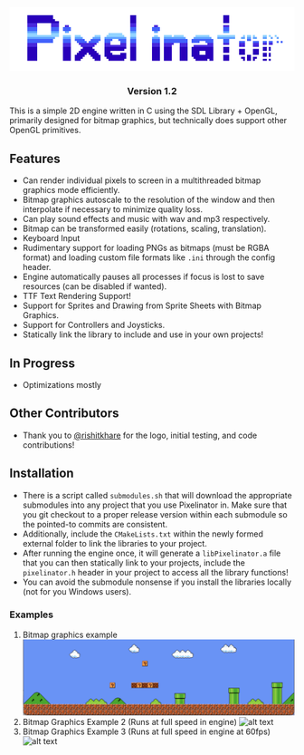 <p align="center">
  <img src="imgs/Pixelinator_logo.png"/>
</p>

<h3 align="center">
Version 1.2
</h3>

This is a simple 2D engine written in C using the SDL Library + OpenGL, primarily designed for bitmap graphics,
but technically does support other OpenGL primitives.
## Features
- Can render individual pixels to screen in a multithreaded bitmap graphics mode efficiently.
- Bitmap graphics autoscale to the resolution of the window and then interpolate if necessary to minimize quality loss.
- Can play sound effects and music with wav and mp3 respectively.
- Bitmap can be transformed easily (rotations, scaling, translation).
- Keyboard Input
- Rudimentary support for loading PNGs as bitmaps (must be RGBA format) and loading custom file
  formats like ``.ini`` through the config header.
- Engine automatically pauses all processes if focus is lost to save resources (can be disabled if wanted).
- TTF Text Rendering Support!
- Support for Sprites and Drawing from Sprite Sheets with Bitmap Graphics.
- Support for Controllers and Joysticks.
- Statically link the library to include and use in your own projects!

## In Progress
- Optimizations mostly

## Other Contributors
- Thank you to [@rishitkhare](https://github.com/rishitkhare) for the logo, initial testing, and code contributions!

## Installation
- There is a script called `submodules.sh` that will download the appropriate submodules 
into any project that you use Pixelinator in. Make sure that you git checkout to a proper release
version within each submodule so the pointed-to commits are consistent.
- Additionally, include the `CMakeLists.txt` within the newly formed external folder to link the libraries
to your project.
- After running the engine once, it will generate a `libPixelinator.a` file that you can
then statically link to your projects, include the `pixelinator.h` header in your project to access
all the library functions!
- You can avoid the submodule nonsense if you install the libraries locally (not for you Windows users).

### Examples
1. Bitmap graphics example
![alt text](imgs/bitmapexample1.png?raw=true)
2. Bitmap Graphics Example 2 (Runs at full speed in engine)
![alt text](imgs/demo2.gif?raw=true)
3. Bitmap Graphics Example 3 (Runs at full speed in engine at 60fps)
![alt text](imgs/s3gif.gif)
